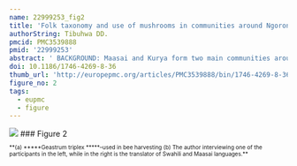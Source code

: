 ```yaml
---
name: 22999253_fig2
title: 'Folk taxonomy and use of mushrooms in communities around Ngorongoro and Serengeti National Park, Tanzania.'
authorString: Tibuhwa DD.
pmcid: PMC3539888
pmid: '22999253'
abstract: ' BACKGROUND: Maasai and Kurya form two main communities around the Serengeti National Park in Tanzania which are mainly pastoralists. Changing climate to excessive drought, have recently forced them to start practicing subsistence farming which is severely affected by wild animals. This study explored status of the folk taxonomy and uses of mushrooms in the two communities as a pave way for possibilities of introducing mushroom cultivation, an alternative crop which is hardly affected by wild animals. METHODS: Folk taxonomy and use mushrooms by the Kurya and Maasai communities were investigated. Information was collected by face to face interviews with 150 individuals in 6 selected villages. Using descriptive statistics by Statistic Package for the Social Science (SPSS) version 17.0, the demographic characteristics of informants were evaluated and cross relationships with the recorded data were analysed. RESULTS: Kurya are mycophilic with 94% of the informants recognizing utilization of the wild mushroom either as foodstuff or as tonics while the Maasai are mycophobic with 99% being unaware of the edibility of mushroom although 28% recognized mushrooms as tonic. For both communities, the knowledge of mushroom utilization and folk taxonomy increased with age of the informants, while it decreases with formal education level of the informants which imply that the basis of knowledge is mainly traditional. Comparing the two communities, the Maasai use mushrooms only for medicinal purposes and never sought them for food while the Kurya were well knowledgeable on the edibility and folk classification especially the Termitomyces species. Characters used in folkal taxonomy included color and size of the basidiomata, shape and size of the pseudorrhiza, habitats and edibility information. A new use of ascospores whereby they anaesthaesia bees during honey harvesting was discovered, and mushroom cultivation was widely welcomed (94.7%) as an alternative crop which is rarely affected by wild animals. CONCLUSION: In order to salvage a noted tremendous decrease of knowledge in mushroom utilization and folk taxonomy from vanishing, there is a need to document it throughout, and incorporate it in lower levels of our education system. Mushroom cultivation may possibly be the best alternative crop for the two communities thus should be advocated for improving livelihood and reduce human wildlife conflicts. The new recorded use of ascospores to anaesthaesia the bees during honey harvesting should be exploited and scaled up for sustainable integrated bee keeping and mushroom farming.'
doi: 10.1186/1746-4269-8-36
thumb_url: 'http://europepmc.org/articles/PMC3539888/bin/1746-4269-8-36-2.gif'
figure_no: 2
tags:
  - eupmc
  - figure
---
```

<img src='http://europepmc.org/articles/PMC3539888/bin/1746-4269-8-36-2.jpg' style='max-height: 300px'>
### Figure 2
<p style='font-size: 10px;'>**(a) *****Geastrum triplex *****–used in bee harvesting (b) The author interviewing one of the participants in the left, while in the right is the translator of Swahili and Maasai languages.**</p>